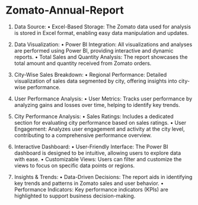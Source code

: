 # Zomato-Annual-Report

1.	Data Source:
    •	Excel-Based Storage: The Zomato data used for analysis is stored in Excel format, enabling easy data manipulation and updates.
  	
2.	Data Visualization:
    •	Power BI Integration: All visualizations and analyses are performed using Power BI, providing interactive and dynamic reports.
    •	Total Sales and Quantity Analysis: The report showcases the total amount and quantity received from Zomato orders.
  	
3.	City-Wise Sales Breakdown:
    •	Regional Performance: Detailed visualization of sales data segmented by city, offering insights into city-wise performance.
  	
4.	User Performance Analysis:
   •	User Metrics: Tracks user performance by analyzing gains and losses over time, helping to identify key trends.
  	
5.	City Performance Analysis:
    •	Sales Ratings: Includes a dedicated section for evaluating city performance based on sales ratings.
    •	User Engagement: Analyzes user engagement and activity at the city level, contributing to a comprehensive performance overview.
  	
6.	Interactive Dashboard:
    •	User-Friendly Interface: The Power BI dashboard is designed to be intuitive, allowing users to explore data with ease.
    •	Customizable Views: Users can filter and customize the views to focus on specific data points or regions.
   	
7.	Insights & Trends:
    •	Data-Driven Decisions: The report aids in identifying key trends and patterns in Zomato sales and user behavior.
    •	Performance Indicators: Key performance indicators (KPIs) are highlighted to support business decision-making.
